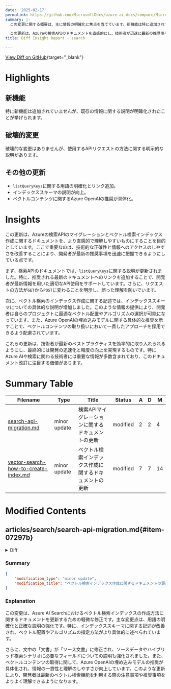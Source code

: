 ```yaml
---
date: '2025-02-17'
permalink: https://github.com/MicrosoftDocs/azure-ai-docs/compare/MicrosoftDocs:1cff62f...MicrosoftDocs:caf7737
summary: |-
  この変更に関する概要は、主に情報の明確化に焦点を当てています。新機能は特に追加されていませんが、既存の情報に対する説明がより分かりやすくなりました。APIリクエストの方法についても、明確な指示が提供されています。

  この更新は、Azureの検索APIのドキュメントを直感的にし、技術者が迅速に最新の推奨事項を把握できることを目的としています。具体的には、`listQueryKeys`に関する用語が明確化され、インデックススキーマの詳細な説明と、Azure OpenAIの推奨が追加されました。このようにして、情報へのアクセスのしやすさと技術的な精度の向上を図っています。技術者にとって重要な情報が含まれており、特にAzure AIや検索に関わる方々にとって有益です。
title: Diff Insight Report - search

---
```


[View Diff on GitHub](https://github.com/MicrosoftDocs/azure-ai-docs/compare/MicrosoftDocs:1cff62f...MicrosoftDocs:caf7737){target="_blank"}

# Highlights

## 新機能
特に新機能は追加されていませんが、既存の情報に関する説明が明確化されたことが挙げられます。

## 破壊的変更
破壊的な変更はありませんが、使用するAPIリクエストの方法に関する明示的な説明があります。

## その他の更新
- `listQueryKeys`に関する用語の明確化とリンク追加。
- インデックススキーマの説明が向上。
- ベクトルコンテンツに関するAzure OpenAIの推奨が具体化。

# Insights
この更新は、Azureの検索APIのマイグレーションとベクトル検索インデックス作成に関するドキュメントを、より直感的で理解しやすいものにすることを目的としています。ここで重要なのは、技術的な正確性と情報へのアクセスのしやすさを改善することにより、開発者が最新の推奨事項を迅速に把握できるようにしている点です。

まず、検索APIのドキュメントでは、`listQueryKeys`に関する説明が更新されました。特に、推奨される最新のドキュメントへのリンクを追加することで、開発者が最新情報を用いた適切なAPI使用をサポートしています。さらに、リクエストの方法が`GET`から`POST`に変わることを明示し、誤った理解を防いでいます。

次に、ベクトル検索のインデックス作成に関する記述では、インデックススキーマについての具体的な説明が増加しました。このような情報の提供により、開発者は自らのプロジェクトに最適なベクトル配置やアルゴリズムの選択が可能になっています。また、Azure OpenAIの埋め込みモデルに関する具体的な推奨を示すことで、ベクトルコンテンツの取り扱いにおいて一貫したアプローチを採用できるよう配慮されています。

これらの更新は、技術者が最新のベストプラクティスを効率的に取り入れられるようにし、最終的には開発の迅速化と精度の向上を実現するものです。特にAzure AIや検索に関わる技術者には重要な情報が多数含まれており、このドキュメント改訂に注目する価値があります。

# Summary Table
|  Filename  | Type |    Title    | Status | A  | D  | M  |
|------------|------|-------------|--------|----|----|----|
| [search-api-migration.md](#item-07297b) | minor update | 検索APIマイグレーションに関するドキュメントの更新 | modified | 2 | 2 | 4 | 
| [vector-search-how-to-create-index.md](#item-97c769) | minor update | ベクトル検索インデックス作成に関するドキュメントの更新 | modified | 7 | 7 | 14 | 


# Modified Contents
## articles/search/search-api-migration.md{#item-07297b}

<details>
<summary>Diff</summary>
````diff
@@ -429,11 +429,11 @@ You can update flat indexes to the new format with the following steps using API
 
 **Applies to:** `2014-07-31-Preview`, `2015-02-28`, and `2015-08-19`
 
-The `listQueryKeys` GET request on older Search Management API versions is now deprecated. We recommend migrating to the most recent stable control plane API version to use the `listQueryKeys` POST request.
+The `listQueryKeys` GET request on older Search Management API versions is now deprecated. We recommend migrating to the most recent stable control plane API version to use the [`listQueryKeys` POST request](/rest/api/searchmanagement/query-keys/list-by-search-service).
 
 1. In existing code, change the `api-version` parameter to the most recent version (`2023-11-01`).
 
-1. Refactor the request from `GET` to `POST`:
+1. Reframe the request from `GET` to `POST`:
 
    ```http
    POST https://management.azure.com/subscriptions/{subscriptionId}/resourceGroups/{resourceGroupName}/providers/Microsoft.Search/searchServices/{searchServiceName}/listQueryKeys?api-version=2023-11-01
````
</details>

### Summary

```json
{
    "modification_type": "minor update",
    "modification_title": "検索APIマイグレーションに関するドキュメントの更新"
}
```

### Explanation
この変更は、検索APIのマイグレーションに関するドキュメントにおける用語の明確化と誤解を招かないようにするための軽微な更新です。具体的には、`listQueryKeys`のリクエストに関する部分が修正されており、POSTリクエストに関するリンクが追加されました。これにより、読者は推奨される最新のAPIドキュメントに直接アクセスできるようになっています。また、`GET`から`POST`にリクエストの処理方法が変更されることを示す文言も若干の文面変更が行われました。このような更新は、APIの使用方法をより理解しやすくし、適切な実装を促すことを目的としています。

## articles/search/vector-search-how-to-create-index.md{#item-97c769}

<details>
<summary>Diff</summary>
````diff
@@ -14,7 +14,7 @@ ms.date: 02/14/2025
 
 # Create a vector index
 
-In Azure AI Search, you can store vectors in a search index and send vector queries to match on semantic similarity. A vector store in Azure AI Search has an index schema that defines both vector and nonvector fields. It also has a vector configuration for algorithms used to create and compress the embedding space.
+In Azure AI Search, you can store vectors in a search index and send vector queries to match on semantic similarity. A vector store in Azure AI Search is defined by an index schema that has both vector and nonvector fields. The schema also has a vector configuration for specifying the algorithms used to create and compress the embedding space.
 
 [Create or Update Index API](/rest/api/searchservice/indexes/create-or-update) creates the vector store. Follow these steps to index vectors in Azure AI Search:
 
@@ -49,13 +49,13 @@ For search services created before January 2019, there's a small subset that can
 
 Before indexing, assemble a document payload that includes fields of vector and nonvector data. The document structure must conform to the index schema. 
 
-Make sure your documents provide the following content:
+Make sure your source documents provide the following content:
 
 | Content | Description |
 |---------|-------------|
 | Unique identifier | A field or a metadata property that uniquely identifies each document. All search indexes require a document key. To satisfy document key requirements, a source document must have one field or property uniquely identifies it in the index. If you're indexing blobs, it might be the metadata_storage_path that uniquely identifies each blob. If you're indexing from a database, it might be primary key. This source field must be mapped to an index field of type `Edm.String` and `key=true` in the search index.|
 | Non-vector content | Provide other fields with human-readable content. Human readable content is useful for the query response, and for hybrid query scenarios that include full text search or semantic ranking in the same request. If you're using a chat completion model, most models like ChatGPT don't accept raw vectors as input. |
-| Vector content| A vectorized version of your non-vector content. A vector is an array of single-precision floating point numbers generated by an embedding model. Each vector field contains an array generated by an embedding model, one embedding per field, where the field is a top-level field (not part of a nested or complex type). For the simplest integration, we recommend the embedding models in [Azure OpenAI](https://aka.ms/oai/access), such as an **text-embedding-3** model for text documents or the [Image Retrieval REST API](/rest/api/computervision/image-retrieval/vectorize-image) for images. <br><br>If you can take a dependency on indexers and skillsets, consider using [integrated vectorization](vector-search-integrated-vectorization.md) that encodes images and textual content during indexing. Your field definitions are for vector fields, but incoming source data can be text or images, which are converted to vector arrays during indexing. |
+| Vector content| A vectorized version of your non-vector content. A vector is an array of single-precision floating point numbers generated by an embedding model. Each vector field contains an array generated by an embedding model, one embedding per field, where the field is a top-level field (not part of a nested or complex type). For the simplest integration, we recommend the embedding models in [Azure OpenAI](https://aka.ms/oai/access), such as a **text-embedding-3** model for text documents or the [Image Retrieval REST API](/rest/api/computervision/image-retrieval) for images and multimodal embeddings. <br><br>If you can take a dependency on indexers and skillsets, consider using [integrated vectorization](vector-search-integrated-vectorization.md) that encodes images and textual content during indexing. Your field definitions are for vector fields, but incoming source data can be text or images, which are converted to vector arrays during indexing. |
 
 Your search index should include fields and content for all of the query scenarios you want to support. Suppose you want to search or filter over product names, versions, metadata, or addresses. In this case, vector similarity search isn't especially helpful. Keyword search, geo-search, or filters would be a better choice. A search index that includes a comprehensive collection of both vector and nonvector fields provides maximum flexibility for query construction and response composition.
 
@@ -84,7 +84,7 @@ POST https://[servicename].search.windows.net/indexes?api-version=[api-version]
 
 ## Add a vector search configuration
 
-Next, add a vector search configuration to your schema. Configuration occurs before field definitions because you specify one on each field as part of its definition. In the schema, vector configuration is typically added after the fields collection, perhaps after `"suggesters"`, `"scoringProfiles"`, or `"analyzers"`.
+Next, add a vector search configuration (profile) to your schema. Configuration occurs before field definitions because you specify a profile on each field as part of its definition. In the schema, vector configuration is typically added after the fields collection, perhaps after `"suggesters"`, `"scoringProfiles"`, or `"analyzers"`.
 
 A vector configuration specifies the parameters used during indexing to create "nearest neighbor" information among the vector nodes. Algorithms include:
 
@@ -175,15 +175,15 @@ Be sure to have a strategy for [vectorizing your content](vector-search-how-to-g
 
    + Names for each configuration of compression, algorithm, and profile must be unique for its type within the index.
 
-   + `vectorSearch.compressions.kind` can be `scalarQuantization` or `binaryQuantization`.
+   + `vectorSearch.compressions` can be `scalarQuantization` or `binaryQuantization`. Scalar quantization compresses float values into narrower data types. Binary quantization converts floats into binary 1 bit values.
 
    + `vectorSearch.compressions.rerankWithOriginalVectors` uses the original, uncompressed vectors to recalculate similarity and rerank the top results returned by the initial search query. The uncompressed vectors exist in the search index even if `stored` is false. This property is optional. Default is true.
 
    + `vectorSearch.compressions.defaultOversampling` considers a broader set of potential results to offset the reduction in information from quantization. The formula for potential results consists of the `k` in the query, with an oversampling multiplier. For example, if the query specifies a `k` of 5, and oversampling is 20, then the query effectively requests 100 documents for use in reranking, using the original uncompressed vector for that purpose. Only the top `k` reranked results are returned. This property is optional. Default is 4.
 
    + `vectorSearch.compressions.scalarQuantizationParameters.quantizedDataType` must be set to `int8`. This is the only primitive data type supported at this time. This property is optional. Default is `int8`.
 
-   + `vectorSearch.algorithms.kind` are either `"hnsw"` or `"exhaustiveKnn"`. These are the Approximate Nearest Neighbors (ANN) algorithms used to organize vector content during indexing.
+   + `vectorSearch.algorithms` are either `"hnsw"` or `"exhaustiveKnn"`. These are the Approximate Nearest Neighbors (ANN) algorithms used to organize vector content during indexing.
 
    + `vectorSearch.algorithms.m` is the bi-directional link count. Default is 4. The range is 4 to 10. Lower values should return less noise in the results.
  
@@ -290,7 +290,7 @@ For more information about new preview features, see [What's new in Azure AI Sea
 
 ## Add a vector field to the fields collection
 
-The fields collection must include a field for the document key, vector fields, and any other fields that you need for hybrid search scenarios.
+Once you have a vector configuration, you can add a vector field to the fields collection. Recall that the fields collection must include a field for the document key, vector fields, and any other non-vector fields that you need for hybrid search scenarios or chat model completion in [RAG workloads](retrieval-augmented-generation-overview.md).
 
 Vector fields are characterized by [their data type](/rest/api/searchservice/supported-data-types#edm-data-types-for-vector-fields), a `dimensions` property based on the embedding model used to output the vectors, and a vector profile that you created in a previous step.
 
````
</details>

### Summary

```json
{
    "modification_type": "minor update",
    "modification_title": "ベクトル検索インデックス作成に関するドキュメントの更新"
}
```

### Explanation
この変更は、Azure AI Searchにおけるベクトル検索インデックスの作成方法に関するドキュメントを更新するための軽微な修正です。主な変更点は、用語の明確化と正確な説明の強化です。特に、インデックススキーマに関する記述が改善され、ベクトル配置やアルゴリズムの指定方法がより具体的に述べられています。

さらに、文中の「文書」が「ソース文書」に修正され、ソースデータやハイブリッド検索シナリオに必要なフィールドについての説明も強化されました。また、ベクトルコンテンツの取得に関して、Azure OpenAIの埋め込みモデルの推奨が具体化され、情報の一貫性と理解のしやすさが向上しています。このような更新により、開発者は最新のベクトル検索機能を利用する際の注意事項や推奨事項をよりよく理解できるようになります。


